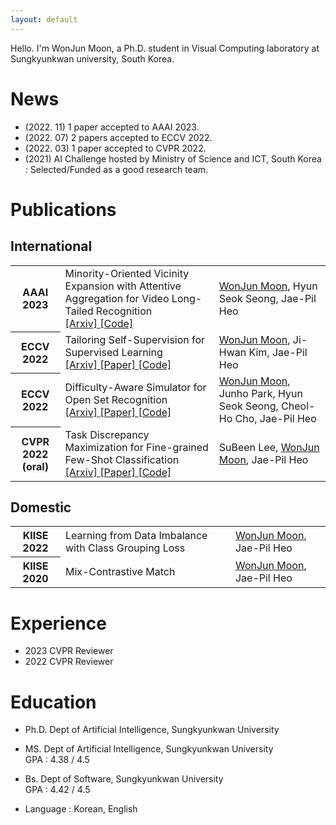 ```yaml
---
layout: default
---
```

Hello. I'm WonJun Moon, a Ph.D. student in Visual Computing laboratory at Sungkyunkwan university, South Korea.

# News

* (2022. 11) 1 paper accepted to AAAI 2023.
* (2022. 07) 2 papers accepted to ECCV 2022.
* (2022. 03) 1 paper accepted to CVPR 2022.
* (2021) AI Challenge hosted by Ministry of Science and ICT, South Korea : Selected/Funded as a good research team.

# Publications

## International
<table class="table table-sm table-borderless">
<tr>
<th scope="row"> AAAI 2023 </th>
<td> Minority-Oriented Vicinity Expansion with Attentive Aggregation for Video Long-Tailed Recognition 
<br> 
<a href="https://arxiv.org/abs/2211.13471" target="_blank" rel="noopener noreferrer"> [Arxiv] </a>
<a href="https://github.com/wjun0830/MOVE" target="_blank" rel="noopener noreferrer"> [Code] </a>
</td>
<td> <u>WonJun Moon</u>, Hyun Seok Seong, Jae-Pil Heo </td>
</tr>

<tr>
<th scope="row"> ECCV 2022 </th>
<td> Tailoring Self-Supervision for Supervised Learning 
<br> 
<a href="https://arxiv.org/abs/2207.10023" target="_blank" rel="noopener noreferrer"> [Arxiv] </a>
<a href="https://www.ecva.net/papers/eccv_2022/papers_ECCV/papers/136850342.pdf" target="_blank" rel="noopener noreferrer"> [Paper] </a>
<a href="https://github.com/wjun0830/Localizable-Rotation" target="_blank" rel="noopener noreferrer"> [Code] </a>
</td>
<td> <u>WonJun Moon</u>, Ji-Hwan Kim, Jae-Pil Heo </td>
</tr>

<tr>
<th scope="row"> ECCV 2022 </th>
<td> Difficulty-Aware Simulator for Open Set Recognition 
<br>
<a href="https://arxiv.org/abs/2207.10024" target="_blank" rel="noopener noreferrer"> [Arxiv] </a>
<a href="https://www.ecva.net/papers/eccv_2022/papers_ECCV/papers/136850360.pdf" target="_blank" rel="noopener noreferrer"> [Paper] </a>
<a href="https://github.com/wjun0830/Difficulty-Aware-Simulator" target="_blank" rel="noopener noreferrer"> [Code] </a>
</td>
<td> <u>WonJun Moon</u>, Junho Park, Hyun Seok Seong, Cheol-Ho Cho, Jae-Pil Heo </td>
</tr>


<tr>
<th scope="row"> CVPR 2022 (<b>oral</b>) </th>
<td> Task Discrepancy Maximization for Fine-grained Few-Shot Classification 
<br> 
<a href="https://arxiv.org/abs/2207.01376" target="_blank" rel="noopener noreferrer"> [Arxiv] </a>
<a href="https://openaccess.thecvf.com/content/CVPR2022/html/Lee_Task_Discrepancy_Maximization_for_Fine-Grained_Few-Shot_Classification_CVPR_2022_paper.html" target="_blank" rel="noopener noreferrer"> [Paper] </a>
<a href="https://github.com/leesb7426/CVPR2022-Task-Discrepancy-Maximization-for-Fine-grained-Few-Shot-Classification" target="_blank" rel="noopener noreferrer"> [Code] </a>
</td>
<td> SuBeen Lee, <u>WonJun Moon</u>, Jae-Pil Heo </td>
</tr>
</table>


## Domestic

<table class="table table-sm table-borderless">

<tr>
<th scope="row"> KIISE 2022 </th>
<td> Learning from Data Imbalance with Class Grouping Loss
</td>
<td> <u>WonJun Moon</u>, Jae-Pil Heo </td>
</tr>

<tr>
<th scope="row"> KIISE 2020 </th>
<td> Mix-Contrastive Match
</td>
<td> <u>WonJun Moon</u>, Jae-Pil Heo </td>
</tr>
</table>

# Experience

* 2023 CVPR Reviewer
* 2022 CVPR Reviewer

# Education

* Ph.D. Dept of Artificial Intelligence, Sungkyunkwan University

* MS. Dept of Artificial Intelligence, Sungkyunkwan University
<br> GPA : 4.38 / 4.5

* Bs. Dept of Software, Sungkyunkwan University
<br> GPA : 4.42 / 4.5

* Language : Korean, English
